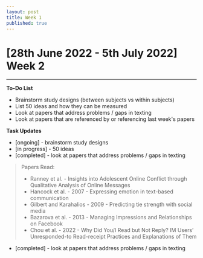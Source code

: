 ```yaml
---
layout: post
title: Week 1
published: true
---
```


# [28th June 2022 - 5th July 2022] Week 2
***
**To-Do List**
* Brainstorm study designs (between subjects vs within subjects)
* List 50 ideas and how they can be measured
* Look at papers that address problems / gaps in texting 
* Look at papers that are referenced by or referencing last week's papers

**Task Updates**
* [ongoing] - brainstorm study designs 
* [in progress] - 50 ideas
* [completed] - look at papers that address problems / gaps in texting      
> Papers Read: 
> * Ranney et al. - Insights into Adolescent Online Conflict through Qualitative Analysis of Online Messages
> * Hancock et al. - 2007 - Expressing emotion in text-based communication
> * Gilbert and Karahalios - 2009 - Predicting tie strength with social media
> * Bazarova et al. - 2013 - Managing Impressions and Relationships on Facebook
> * Chou et al. - 2022 - Why Did You/I Read but Not Reply? IM Users’ Unresponded-to Read-receipt Practices and Explanations of Them
* [completed] - look at papers that address problems / gaps in texting  
